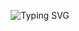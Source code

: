 <p align="center">
  <img src="https://readme-typing-svg.demolab.com?font=Fira+Code&size=30&pause=1000&color=10B981&center=true&vCenter=true&width=435&lines=Hello,+it's+Andryandraina" alt="Typing SVG" />
</p>
